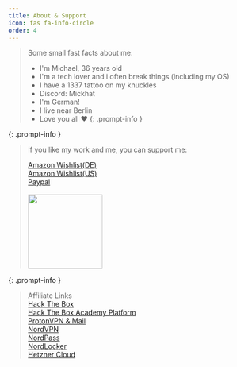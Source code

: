 ```yaml
---
title: About & Support
icon: fas fa-info-circle
order: 4
---
```


> Some small fast facts about me: 
> * I'm Michael, 36 years old
> * I'm a tech lover  and i often break  things (including my OS)
> * I have a 1337 tattoo on my knuckles
> * Discord: Mickhat
> * I'm German!
> * I live near Berlin 
> * Love you all ❤️
{: .prompt-info }



{: .prompt-info }

> If you like my work and me, you can support me:
>
>[Amazon Wishlist(DE)](https://www.amazon.de/hz/wishlist/ls/YN7CENNUSLWM)<br>[Amazon Wishlist(US)](https://www.amazon.com/hz/wishlist/ls/2B1F1V4ED5THR/)
><br>[Paypal](https://paypal.me/mickhat)<br>
><br>[<img src="https://www.buymeacoffee.com/assets/img/custom_images/orange_img.png" width="150" height="150">](https://www.buymeacoffee.com/Mickhat)

{: .prompt-info }

> Affiliate Links
><br>[Hack The Box](https://affiliate.hackthebox.com/mickhat1337)
><br>[Hack The Box Academy Platform](https://affiliate.hackthebox.com/mickhat)
><br>[ProtonVPN & Mail](https://go.getproton.me/aff_c?offer_id=26&aff_id=6129)
><br>[NordVPN](https://go.nordvpn.net/aff_c?offer_id=15&aff_id=93056&url_id=902)
><br>[NordPass](https://go.nordpass.io/aff_c?offer_id=488&aff_id=93056&url_id=9356)
><br>[NordLocker](https://go.nordlocker.net/aff_c?offer_id=489&aff_id=93056&url_id=14794)
><br>[Hetzner Cloud](https://hetzner.cloud/?ref=rVvygaZ05Y6e)<br>
